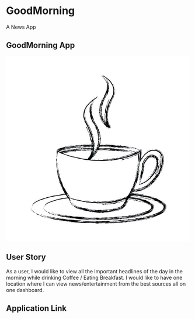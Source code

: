 # GoodMorning
A News App

## GoodMorning App
![This is the GoodMorning App.](./assets/css/images/GoodMorning-Cup.jpg)

## User Story

As a user, I would like to view all the important headlines of the day in the morning while drinking Coffee / Eating Breakfast. I would like to have one location where I can view news/entertainment from the best sources all on one dashboard.

## Application Link
